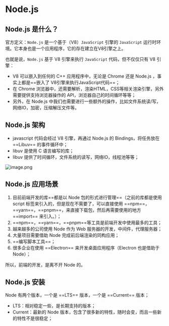 # Node.js 

## Node.js 是什么？

官方定义：`Node.js` 是一个基于（V8）`JavaScript` 引擎的 `JavaScript` 运行时环境。它本身也是一个应用程序，它的存在建立在V8引擎之上。

也就是说，`Node.js` 基于 V8 引擎来执行 `JavaScript` 代码，但不仅仅只有 V8 引擎：

- V8 可以嵌入到任何的 C++ 应用程序中，无论是 Chrome 还是 Node.js ，事实上都是==嵌入了 V8引擎来执行JavaScript代码==；
- 在 Chrome 浏览器中，还需要解析，渲染HTML，CSS等相关渲染引擎，另外需要提供支持浏览器操作的 API，浏览器自己的时间循环等等；
- 另外，在 Node.js 中我们也需要进行一些额外的操作，比如文件系统读/写，网络IO，加密，压缩解压文件等。



## Node.js 架构 

- javascript 代码会经过 V8 引擎，再通过 Node.js 的 Bindings，将任务放在 ==Libuv== 的事件循环中；
- libuv 是使用 C 语言编写的库；
- libuv 提供了时间循环，文件系统的读写，网络IO，线程池等等；

![image.png](https://s2.loli.net/2023/09/05/zyEiYXQg2ktOWwe.png)



## Node.js 应用场景

1. 目前前端开发的库==都是以 Node 包的形式进行管理==（之前的库都是使用 script 标签来引入的，但是现在不需要了，可以直接使用 ==npm==，==yarn==，==pnpm==，来直接下载包，然后再需要使用的地方 ==import== 来引入。）；
2. ==npm==，==yarn==，==pnpm==等工具是前端开发中使用最多的工具；
3. 越来越多的公司使用 Node 作为 Web 服务器的开发，中间件，代理服务器；
4. 大量项目需要借助 Node 完成前后端渲染的同构应用；
5. ==编写脚本工具==；
6. 很多企业在使用 ==Electron== 来开发桌面应用程序（Electron 也是借助于 Node）；

所以，前端的开发，是离不开 Node 的。



## Node.js 安装

Node 有两个版本，一个是 ==LTS== 版本，一个是 ==Current== 版本；

- LTS：相对稳定一些，是长期支持的版本；
- Current：最新的 Node 版本，包含了很多新的特性，随时会变，而且一些新的特性不是很稳定；



